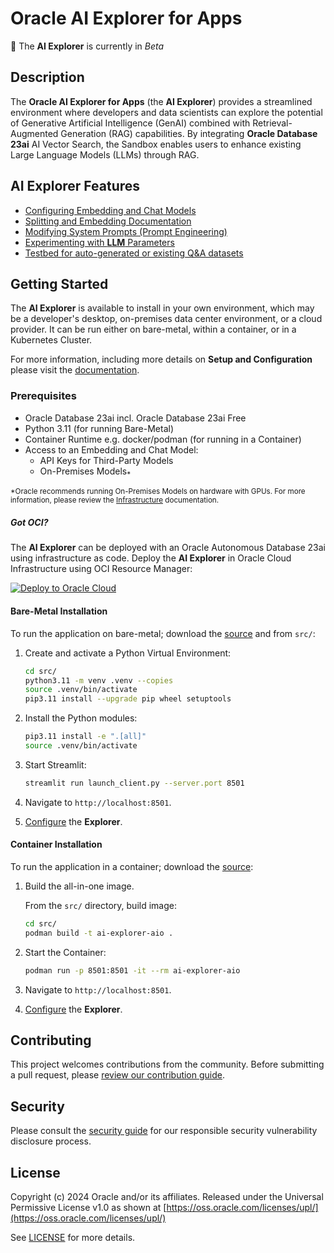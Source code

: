 # Oracle AI Explorer for Apps

<!-- spell-checker:ignore streamlit, venv, setuptools -->

🚧 The **AI Explorer** is currently in *Beta*

## Description

The **Oracle AI Explorer for Apps** (the **AI Explorer**) provides a streamlined environment where developers and data scientists can explore the potential of Generative Artificial Intelligence (GenAI) combined with Retrieval-Augmented Generation (RAG) capabilities. By integrating **Oracle Database 23ai** AI Vector Search, the Sandbox enables users to enhance existing Large Language Models (LLMs) through RAG.

## AI Explorer Features

- [Configuring Embedding and Chat Models](https://oracle-samples.github.io/ai-explorer/client/configuration/model_config)
- [Splitting and Embedding Documentation](https://oracle-samples.github.io/ai-explorer/client/tools/split_embed)
- [Modifying System Prompts (Prompt Engineering)](https://oracle-samples.github.io/ai-explorer/client/tools/prompt_eng)
- [Experimenting with **LLM** Parameters](https://oracle-samples.github.io/ai-explorer/client/chatbot)
- [Testbed for auto-generated or existing Q&A datasets](https://oracle-samples.github.io/ai-explorer/client/testbed)

## Getting Started

The **AI Explorer** is available to install in your own environment, which may be a developer's desktop, on-premises data center environment, or a cloud provider. It can be run either on bare-metal, within a container, or in a Kubernetes Cluster.

For more information, including more details on **Setup and Configuration** please visit the [documentation](https://oracle-samples.github.io/ai-explorer).

### Prerequisites

- Oracle Database 23ai incl. Oracle Database 23ai Free
- Python 3.11 (for running Bare-Metal)
- Container Runtime e.g. docker/podman (for running in a Container)
- Access to an Embedding and Chat Model:
  - API Keys for Third-Party Models
  - On-Premises Models<sub>\*</sub>

<sub>\*Oracle recommends running On-Premises Models on hardware with GPUs. For more information, please review the [Infrastructure](https://oracle-samples.github.io/ai-explorer/infrastructure) documentation.</sub>

##### Got OCI?
The **AI Explorer** can be deployed with an Oracle Autonomous Database 23ai using infrastructure as code.  Deploy the **AI Explorer** in Oracle Cloud Infrastructure using OCI Resource Manager:


[![Deploy to Oracle Cloud][magic_button]][magic_arch_stack]

#### Bare-Metal Installation

To run the application on bare-metal; download the [source](https://github.com/oracle-samples/ai-explorer) and from `src/`:

1. Create and activate a Python Virtual Environment:

   ```bash
   cd src/
   python3.11 -m venv .venv --copies
   source .venv/bin/activate
   pip3.11 install --upgrade pip wheel setuptools
   ```

1. Install the Python modules:

   ```bash
   pip3.11 install -e ".[all]"
   source .venv/bin/activate
   ```

1. Start Streamlit:

   ```bash
   streamlit run launch_client.py --server.port 8501
   ```

1. Navigate to `http://localhost:8501`.

1. [Configure](https://oracle-samples.github.io/ai-explorer/client/configuration) the **Explorer**.

#### Container Installation

To run the application in a container; download the [source](https://github.com/oracle-samples/ai-explorer):

1. Build the all-in-one image.

   From the `src/` directory, build image:

   ```bash
   cd src/
   podman build -t ai-explorer-aio .
   ```

1. Start the Container:

   ```bash
   podman run -p 8501:8501 -it --rm ai-explorer-aio
   ```

1. Navigate to `http://localhost:8501`.

1. [Configure](https://oracle-samples.github.io/ai-explorer/client/configuration/index.html) the **Explorer**.

## Contributing

This project welcomes contributions from the community. Before submitting a pull request, please [review our contribution guide](./CONTRIBUTING.md).

## Security

Please consult the [security guide](./SECURITY.md) for our responsible security vulnerability disclosure process.

## License

Copyright (c) 2024 Oracle and/or its affiliates.
Released under the Universal Permissive License v1.0 as shown at [https://oss.oracle.com/licenses/upl/](https://oss.oracle.com/licenses/upl/)

See [LICENSE](./LICENSE.txt) for more details.


[magic_button]: https://oci-resourcemanager-plugin.plugins.oci.oraclecloud.com/latest/deploy-to-oracle-cloud.svg
[magic_arch_stack]: https://cloud.oracle.com/resourcemanager/stacks/create?zipUrl=https://github.com/oracle-samples/ai-explorer/blob/IaC/opentofu/stack/oci.zip